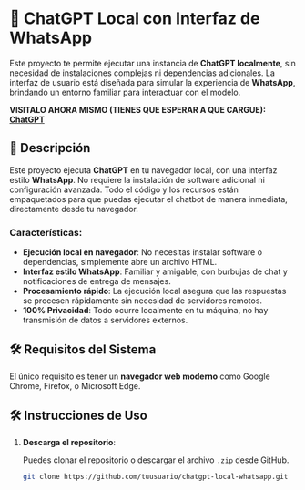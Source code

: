 # 🤖 ChatGPT Local con Interfaz de WhatsApp

Este proyecto te permite ejecutar una instancia de **ChatGPT localmente**, sin necesidad de instalaciones complejas ni dependencias adicionales. La interfaz de usuario está diseñada para simular la experiencia de **WhatsApp**, brindando un entorno familiar para interactuar con el modelo.

**VISITALO AHORA MISMO (TIENES QUE ESPERAR A QUE CARGUE): [ChatGPT](https://agchdev.github.io/chatgptLocal.github.io/)**

## 🚀 Descripción

Este proyecto ejecuta **ChatGPT** en tu navegador local, con una interfaz estilo **WhatsApp**. No requiere la instalación de software adicional ni configuración avanzada. Todo el código y los recursos están empaquetados para que puedas ejecutar el chatbot de manera inmediata, directamente desde tu navegador.

### Características:

- **Ejecución local en navegador**: No necesitas instalar software o dependencias, simplemente abre un archivo HTML.
- **Interfaz estilo WhatsApp**: Familiar y amigable, con burbujas de chat y notificaciones de entrega de mensajes.
- **Procesamiento rápido**: La ejecución local asegura que las respuestas se procesen rápidamente sin necesidad de servidores remotos.
- **100% Privacidad**: Todo ocurre localmente en tu máquina, no hay transmisión de datos a servidores externos.

## 🛠️ Requisitos del Sistema

El único requisito es tener un **navegador web moderno** como Google Chrome, Firefox, o Microsoft Edge.

## 🛠️ Instrucciones de Uso

1. **Descarga el repositorio**:

   Puedes clonar el repositorio o descargar el archivo `.zip` desde GitHub.

   ```bash
   git clone https://github.com/tuusuario/chatgpt-local-whatsapp.git
